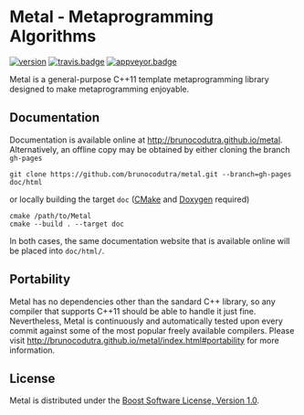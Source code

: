# Metal - Metaprogramming Algorithms

[![version]][semver]
[![travis.badge]][travis.metal]
[![appveyor.badge]][appveyor.metal]

Metal is a general-purpose C++11 template metaprogramming library
designed to make metaprogramming enjoyable.

## Documentation

Documentation is available online at http://brunocodutra.github.io/metal.
Alternatively, an offline copy may be obtained by either
cloning the branch `gh-pages`

    git clone https://github.com/brunocodutra/metal.git --branch=gh-pages doc/html

or locally building the target `doc` ([CMake] and [Doxygen] required)

    cmake /path/to/Metal
    cmake --build . --target doc

In both cases, the same documentation website that is available online will be
placed into `doc/html/`.

## Portability

Metal has no dependencies other than the sandard C++ library,
so any compiler that supports C++11 should be able to handle it just fine.
Nevertheless, Metal is continuously and automatically tested upon every commit
against some of the most popular freely available compilers.
Please visit http://brunocodutra.github.io/metal/index.html#portability for
more information.

## License

Metal is distributed under the
[Boost Software License, Version 1.0][boost.license].

[version]:          http://badge.fury.io/gh/brunocodutra%2Fmetal.svg
[semver]:           http://semver.org

[travis.metal]:     http://travis-ci.org/brunocodutra/metal
[travis.badge]:     http://travis-ci.org/brunocodutra/metal.svg?branch=master

[appveyor.metal]:   http://ci.appveyor.com/project/brunocodutra/metal
[appveyor.badge]:   http://ci.appveyor.com/api/projects/status/85pk8n05n4r5x103/branch/master?svg=true

[boost.license]:    http://boost.org/LICENSE_1_0.txt

[CMake]:            http://cmake.org/
[Doxygen]:          http://doxygen.org/
